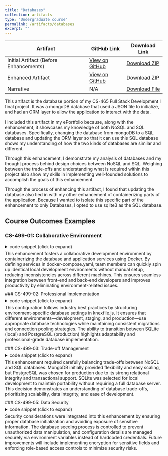 ```yaml
---
title: "Databases"
collection: artifacts
type: "Undergraduate course"
permalink: /artifacts/databases
excerpt: ""
---
```

| Artifact                         | GitHub Link | Download Link |
|----------------------------------|------------|---------------|
| Initial Artifact (Before Enhancements) | [View on GitHub](https://github.com/phillipkangsnhu/CS-499/tree/5576f6853deb3191535deefb915f2dd415426cde) | [Download ZIP](https://github.com/phillipkangsnhu/CS-499/archive/5576f6853deb3191535deefb915f2dd415426cde.zip) |
| Enhanced Artifact | [View on GitHub](https://github.com/phillipkangsnhu/CS-499) | [Download ZIP](https://github.com/phillipkangsnhu/CS-499/archive/refs/heads/main.zip) | 
| Narrative | N/A | [Download File]({{base_path}}/files/DatabasesNarrativePhillipKang.docx) |

This artifact is the database portion of my CS-465 Full Stack Development I final project. It was a mongoDB database that used a JSON file to initialize, and had an ORM layer to allow the application to interact with the data. 

I included this artifact in my ePortfolio because, along with the enhancement, it showcases my knowledge of both NoSQL and SQL databases. Specifically, changing the database from mongoDB to a SQL database and updating the ORM layer so that it can use this SQL database shows my understanding of how the two kinds of databases are similar and different. 

Through this enhancement, I demonstrate my analysis of databases and my thought process behind design choices between NoSQL and SQL. Weighing between the trade-offs and understanding what is required within this project also show my skills in implementing well-founded solutions to accomplish the goals of this enhancement.

Through the process of enhancing this artifact, I found that updating the database also tied in with my other enhancement of containerizing parts of the application. Because I wanted to isolate this specific part of the enhancement to only Databases, I opted to use sqlite3 as the SQL database.


## Course Outcomes Examples
### CS-499-01: Collaborative Environment
<details markdown="1" style="margin-top: 5px;margin-bottom:5px;">
<summary>
code snippet (click to expand)
</summary>

[`docker-compose.yaml`](https://github.com/phillipkangsnhu/CS-499/blob/main/docker-compose.yaml#L1-L24)
``` yaml
version: '3.8'

services:
  angular:
    build: ./app_admin
    ports:
      - "4200:4200"
    volumes:
      - ./app_admin:/app
      - /app/node_modules
    env_file:
      - .env
    command: npm run start

  api:
    build: .
    ports:
      - "3000:3000"
    volumes:
      - .:/app
      - /app/node_modules
    env_file:
      - .env
    command: npm run start
```
[`.seedgoosers.js`](https://github.com/phillipkangsnhu/CS-499/blob/main/.seedgooserc.js#L1-L11)
``` javascript
module.exports = {
  modelBaseDirectory: "app_server/database/models", // model directory name
  models: ["*.js", "!db.js"], // model matcher
  data: "data", // data directory name
};
```
</details>  
This enhancement fosters a collaborative development environment by containerizing the database and application services using Docker. By defining services in docker-compose.yaml, team members can quickly spin up identical local development environments without manual setup, reducing inconsistencies across different machines. This ensures seamless integration between front-end and back-end developers and improves productivity by eliminating environment-related issues.

<div style="margin-top: 10px;"></div>
### CS-499-02: Professional Implementation
<details markdown="1" style="margin-top: 5px;margin-bottom:5px;">
<summary>
code snippet (click to expand)
</summary>

[`knexfile.js`](https://github.com/phillipkangsnhu/CS-499/blob/main/knexfile.js#L3-L47)
``` javascript
/**
 * @type { Object.<string, import("knex").Knex.Config> }
 */
module.exports = {

  development: {
    client: 'sqlite3',
    connection: {
      filename: './dev.sqlite3'
    }
  },

  staging: {
    client: 'postgresql',
    connection: {
      database: 'my_db',
      user:     'username',
      password: 'password'
    },
    pool: {
      min: 2,
      max: 10
    },
    migrations: {
      tableName: 'knex_migrations'
    }
  },

  production: {
    client: 'postgresql',
    connection: {
      database: 'my_db',
      user:     'username',
      password: 'password'
    },
    pool: {
      min: 2,
      max: 10
    },
    migrations: {
      tableName: 'knex_migrations'
    }
  }

};
```
</details>  
This configuration follows industry best practices by structuring environment-specific database settings in knexfile.js. It ensures that different environments—development, staging, and production—use appropriate database technologies while maintaining consistent migrations and connection pooling strategies. The ability to transition between SQLite (local) and PostgreSQL (production) highlights adaptability and professional-grade database implementation.

<div style="margin-top: 10px;"></div>
### CS-499-03: Trade-off Management
<details markdown="1" style="margin-top: 5px;margin-bottom:5px;">
<summary>
code snippet (click to expand)
</summary>

[`knexfile.js`](https://github.com/phillipkangsnhu/CS-499/blob/main/knexfile.js#L8-L45)
``` javascript
  development: {
    client: 'sqlite3',
    connection: {
      filename: './dev.sqlite3'
    }
  },

  staging: {
    client: 'postgresql',
    connection: {
      database: 'my_db',
      user:     'username',
      password: 'password'
    },
    pool: {
      min: 2,
      max: 10
    },
    migrations: {
      tableName: 'knex_migrations'
    }
  },

  production: {
    client: 'postgresql',
    connection: {
      database: 'my_db',
      user:     'username',
      password: 'password'
    },
    pool: {
      min: 2,
      max: 10
    },
    migrations: {
      tableName: 'knex_migrations'
    }
  }
```
</details>  
This enhancement required carefully balancing trade-offs between NoSQL and SQL databases. MongoDB initially provided flexibility and easy scaling, but PostgreSQL was chosen for production due to its strong relational integrity and transactional support. SQLite was selected for local development to maintain portability without requiring a full database server. This decision demonstrates an understanding of database trade-offs, prioritizing scalability, data integrity, and ease of development.

<div style="margin-top: 10px;"></div>
### CS-499-05: Data Security
<details markdown="1" style="margin-top: 5px;margin-bottom:5px;">
<summary>
code snippet (click to expand)
</summary>

[`.seedgoosers.js`](https://github.com/phillipkangsnhu/CS-499/blob/main/.seedgooserc.js#L1-L11)
``` javascript
module.exports = {
  modelBaseDirectory: "app_server/database/models", // model directory name
  models: ["*.js", "!db.js"], // model matcher
  data: "data", // data directory name
};
```
</details>  
Security considerations were integrated into this enhancement by ensuring proper database initialization and avoiding exposure of sensitive information. The database seeding process is controlled to prevent unauthorized data manipulation, and configuration details are managed securely via environment variables instead of hardcoded credentials. Future improvements will include implementing encryption for sensitive fields and enforcing role-based access controls to minimize security risks.

